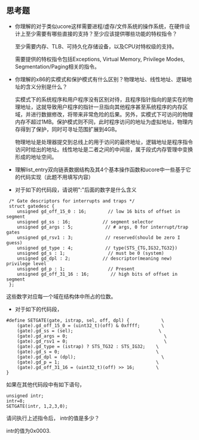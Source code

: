 ## 思考题

- 你理解的对于类似ucore这样需要进程/虚存/文件系统的操作系统，在硬件设计上至少需要有哪些直接的支持？至少应该提供哪些功能的特权指令？

  至少需要内存、TLB、可持久化存储设备，以及CPU对特权级的支持。

  需要提供的特权指令包括Exceptions, Virtual Memory, Privilege Modes, Segmentation/Paging相关的指令。

- 你理解的x86的实模式和保护模式有什么区别？物理地址、线性地址、逻辑地址的含义分别是什么？

  实模式下的系统程序和用户程序没有区别对待，且程序指针指向的是实在的物理地址，这就导致用户程序的指针一旦指向其他程序甚至系统程序的内存区域，并进行数据修改，将带来非常危险的后果。另外，实模式下可访问的物理内存不超过1MB。保护模式则不同，此时程序访问的地址为虚拟地址，物理内存得到了保护，同时可寻址范围扩展到4GB。

  物理地址是处理器提交到总线上的用于访问的最终地址，逻辑地址是程序指令访问时给出的地址。线性地址是二者之间的中间层，属于段式内存管理中变换形成的地址空间。

- 理解list_entry双向链表数据结构及其4个基本操作函数和ucore中一些基于它的代码实现（此题不用填写内容）

- 对于如下的代码段，请说明":"后面的数字是什么含义

```
 /* Gate descriptors for interrupts and traps */
 struct gatedesc {
    unsigned gd_off_15_0 : 16;        // low 16 bits of offset in segment
    unsigned gd_ss : 16;            // segment selector
    unsigned gd_args : 5;            // # args, 0 for interrupt/trap gates
    unsigned gd_rsv1 : 3;            // reserved(should be zero I guess)
    unsigned gd_type : 4;            // type(STS_{TG,IG32,TG32})
    unsigned gd_s : 1;                // must be 0 (system)
    unsigned gd_dpl : 2;            // descriptor(meaning new) privilege level
    unsigned gd_p : 1;                // Present
    unsigned gd_off_31_16 : 16;        // high bits of offset in segment
 };
```

这些数字对应每一个域在结构体中所占的位数。

- 对于如下的代码段，

```
#define SETGATE(gate, istrap, sel, off, dpl) {            \
    (gate).gd_off_15_0 = (uint32_t)(off) & 0xffff;        \
    (gate).gd_ss = (sel);                                \
    (gate).gd_args = 0;                                    \
    (gate).gd_rsv1 = 0;                                    \
    (gate).gd_type = (istrap) ? STS_TG32 : STS_IG32;    \
    (gate).gd_s = 0;                                    \
    (gate).gd_dpl = (dpl);                                \
    (gate).gd_p = 1;                                    \
    (gate).gd_off_31_16 = (uint32_t)(off) >> 16;        \
}
```

如果在其他代码段中有如下语句，

```
unsigned intr;
intr=8;
SETGATE(intr, 1,2,3,0);
```

请问执行上述指令后， intr的值是多少？

intr的值为0x0003.